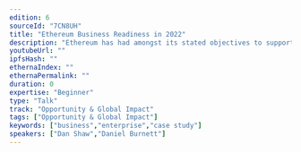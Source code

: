 ```yaml
---
edition: 6
sourceId: "7CN8UH"
title: "Ethereum Business Readiness in 2022"
description: "Ethereum has had amongst its stated objectives to support enterprise adoption from its inception. Over the years, there have been a number of challenges to this becoming a reality. Now the necessary components are all there to fully support a number of compelling use cases, most of which use Ethereum Mainnet as the final settlement layer. Drawing from research across 120 companies, learn how companies are succeeding today and what infrastructure they are using to get to production."
youtubeUrl: ""
ipfsHash: ""
ethernaIndex: ""
ethernaPermalink: ""
duration: 0
expertise: "Beginner"
type: "Talk"
track: "Opportunity & Global Impact"
tags: ["Opportunity & Global Impact"]
keywords: ["business","enterprise","case study"]
speakers: ["Dan Shaw","Daniel Burnett"]
---
```

